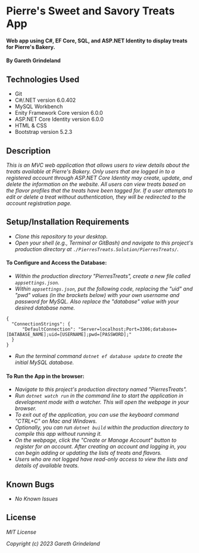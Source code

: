 # Pierre's Sweet and Savory Treats App

#### Web app using C#, EF Core, SQL, and ASP.NET Identity to display treats for Pierre's Bakery.

#### By Gareth Grindeland

## Technologies Used

* Git
* C#/.NET version 6.0.402
* MySQL Workbench
* Enity Framework Core version 6.0.0
* ASP.NET Core Identity version 6.0.0
* HTML & CSS
* Bootstrap version 5.2.3


## Description
_This is an MVC web application that allows users to view details about the treats available at Pierre's Bakery. Only users that are logged in to a registered account through ASP.NET Core Identity may create, update, and delete the information on the website. All users can view treats based on the flavor profiles that the treats have been tagged for. If a user attempts to edit or delete a treat without authentication, they will be redirected to the account registration page._

## Setup/Installation Requirements

* _Clone this repository to your desktop._
* _Open your shell (e.g., Terminal or GitBash) and navigate to this project's production directory at ```./PierresTreats.Solution/PierresTreats/```._

#### To Configure and Access the Database:
* _Within the production directory "PierresTreats", create a new file called ```appsettings.json```._
* _Within ```appsettings.json```, put the following code, replacing the "uid" and "pwd" values (in the brackets below) with your own username and password for MySQL. Also replace the "database" value with your desired database name._
```
{
  "ConnectionStrings": {
      "DefaultConnection": "Server=localhost;Port=3306;database=[DATABASE_NAME];uid=[USERNAME];pwd=[PASSWORD];"
  }
}
```
* _Run the terminal command ```dotnet ef database update``` to create the initial MySQL database._

#### To Run the App in the browser:
* _Navigate to this project's production directory named "PierresTreats"._
* _Run ```dotnet watch run``` in the command line to start the application in development mode with a watcher. This will open the webpage in your browser._
* _To exit out of the application, you can use the keyboard command "CTRL+C" on Mac and Windows._
* _Optionally, you can run ```dotnet build``` within the production directory to compile this app without running it._
* _On the webpage, click the "Create or Manage Account" button to register for an account. After creating an account and logging in, you can begin adding or updating the lists of treats and flavors._
* _Users who are not logged have read-only access to view the lists and details of available treats._


## Known Bugs

* _No Known Issues_

## License

_MIT License_

_Copyright (c) 2023 Gareth Grindeland_
